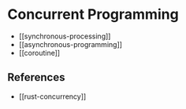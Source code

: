 # Concurrent Programming

* [[synchronous-processing]]
* [[asynchronous-programming]]
* [[coroutine]]

## References

* [[rust-concurrency]]
